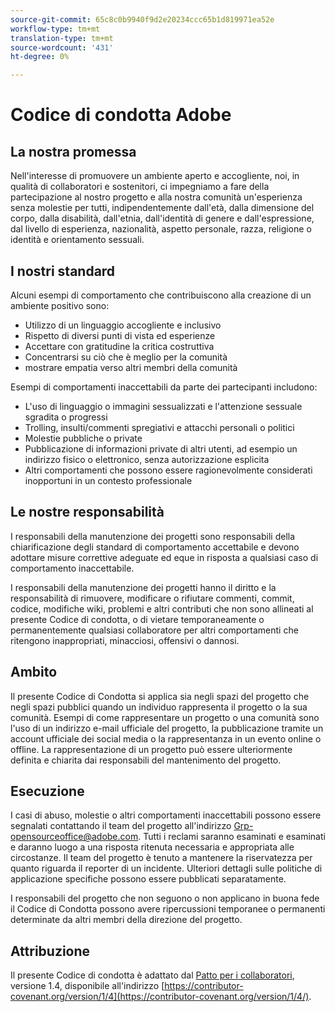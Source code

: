 ```yaml
---
source-git-commit: 65c8c0b9940f9d2e20234ccc65b1d819971ea52e
workflow-type: tm+mt
translation-type: tm+mt
source-wordcount: '431'
ht-degree: 0%

---
```

# Codice di condotta  Adobe

## La nostra promessa

Nell&#39;interesse di promuovere un ambiente aperto e accogliente, noi, in qualità di collaboratori e sostenitori, ci impegniamo a fare della partecipazione al nostro progetto e alla nostra comunità un&#39;esperienza senza molestie per tutti, indipendentemente dall&#39;età, dalla dimensione del corpo, dalla disabilità, dall&#39;etnia, dall&#39;identità di genere e dall&#39;espressione, dal livello di esperienza, nazionalità, aspetto personale, razza, religione o identità e orientamento sessuali.

## I nostri standard

Alcuni esempi di comportamento che contribuiscono alla creazione di un ambiente positivo sono:

* Utilizzo di un linguaggio accogliente e inclusivo
* Rispetto di diversi punti di vista ed esperienze
* Accettare con gratitudine la critica costruttiva
* Concentrarsi su ciò che è meglio per la comunità
* mostrare empatia verso altri membri della comunità

Esempi di comportamenti inaccettabili da parte dei partecipanti includono:

* L&#39;uso di linguaggio o immagini sessualizzati e l&#39;attenzione sessuale sgradita o progressi
* Trolling, insulti/commenti spregiativi e attacchi personali o politici
* Molestie pubbliche o private
* Pubblicazione di informazioni private di altri utenti, ad esempio un indirizzo fisico o elettronico, senza autorizzazione esplicita
* Altri comportamenti che possono essere ragionevolmente considerati inopportuni in un contesto professionale

## Le nostre responsabilità

I responsabili della manutenzione dei progetti sono responsabili della chiarificazione degli standard di comportamento accettabile e devono adottare misure correttive adeguate ed eque in risposta a qualsiasi caso di comportamento inaccettabile.

I responsabili della manutenzione dei progetti hanno il diritto e la responsabilità di rimuovere, modificare o rifiutare commenti, commit, codice, modifiche wiki, problemi e altri contributi che non sono allineati al presente Codice di condotta, o di vietare temporaneamente o permanentemente qualsiasi collaboratore per altri comportamenti che ritengono inappropriati, minacciosi, offensivi o dannosi.

## Ambito

Il presente Codice di Condotta si applica sia negli spazi del progetto che negli spazi pubblici quando un individuo rappresenta il progetto o la sua comunità. Esempi di come rappresentare un progetto o una comunità sono l&#39;uso di un indirizzo e-mail ufficiale del progetto, la pubblicazione tramite un account ufficiale dei social media o la rappresentanza in un evento online o offline. La rappresentazione di un progetto può essere ulteriormente definita e chiarita dai responsabili del mantenimento del progetto.

## Esecuzione

I casi di abuso, molestie o altri comportamenti inaccettabili possono essere segnalati contattando il team del progetto all&#39;indirizzo Grp-opensourceoffice@adobe.com. Tutti i reclami saranno esaminati e esaminati e daranno luogo a una risposta ritenuta necessaria e appropriata alle circostanze. Il team del progetto è tenuto a mantenere la riservatezza per quanto riguarda il reporter di un incidente. Ulteriori dettagli sulle politiche di applicazione specifiche possono essere pubblicati separatamente.

I responsabili del progetto che non seguono o non applicano in buona fede il Codice di Condotta possono avere ripercussioni temporanee o permanenti determinate da altri membri della direzione del progetto.

## Attribuzione

Il presente Codice di condotta è adattato dal [Patto per i collaboratori](https://contributor-covenant.org), versione 1.4, disponibile all&#39;indirizzo [https://contributor-covenant.org/version/1/4](https://contributor-covenant.org/version/1/4/).
